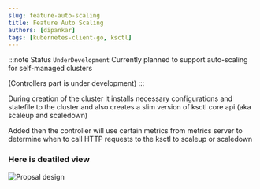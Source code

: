 ```yaml
---
slug: feature-auto-scaling
title: Feature Auto Scaling
authors: [dipankar]
tags: [kubernetes-client-go, ksctl]
---
```


:::note Status `UnderDevelopment`
Currently planned to support auto-scaling for self-managed clusters

(Controllers part is under development)
:::

During creation of the cluster it installs necessary configurations and statefile to the cluster
and also creates a slim version of ksctl core api (aka scaleup and scaledown)

Added then the controller will use certain metrics from metrics server to determine when to call HTTP requests to the ksctl to scaleup or scaledown

### Here is deatiled view

![Propsal design](/img/ksctl-auto-scaling-fp.excalidraw.svg)
